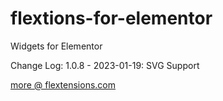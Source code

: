 # flextions-for-elementor
Widgets for Elementor

Change Log:
1.0.8 - 2023-01-19: SVG Support

[more @ flextensions.com](https://flextensions.com)

